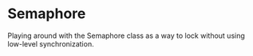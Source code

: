 # Semaphore

Playing around with the Semaphore class as a way to lock without using low-level synchronization.
